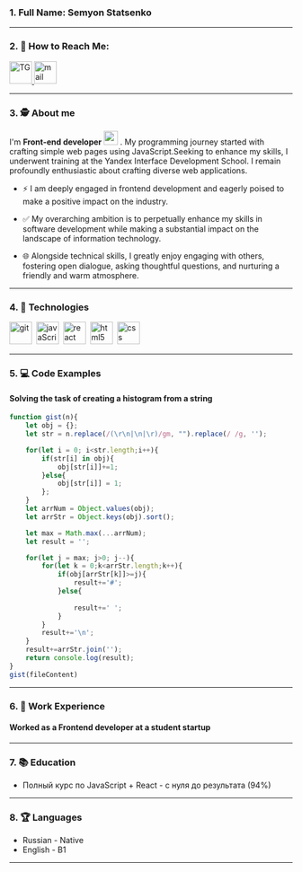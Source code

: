 ### 1. Full Name: Semyon Statsenko

---
### 2. 📩 How to Reach Me:

<div id="badges">
    <a href="https://t.me/saimonWalk" target="_blank" >
      <img src="https://cdn-icons-png.flaticon.com/512/2111/2111646.png" width="40" height="40" alt="TG" />
    </a>
    <a href="mailto:saimon22011@gmail.com" target="_blank" >
      <img src="https://cdn-icons-png.flaticon.com/512/732/732200.png" width="40" height="40" alt="mail"/>
    </a>
</div>

---
### 3. 🕵️ About me
I'm  <b>Front-end developer</b> <img src="https://user-images.githubusercontent.com/25181517/183897015-94a058a6-b86e-4e42-a37f-bf92061753e5.png" width="25px"> . My programming journey started with crafting simple web pages using JavaScript.Seeking to enhance my skills, I underwent training at the Yandex Interface Development School. I remain profoundly enthusiastic about crafting diverse web applications.


- ⚡ I am deeply engaged in frontend development and eagerly poised to make a positive impact on the industry.

- ✅ My overarching ambition is to perpetually enhance my skills in software development while making a substantial impact on the landscape of information technology.

- 🌐 Alongside  technical skills, I greatly enjoy engaging with others, fostering open dialogue, asking thoughtful questions, and nurturing a friendly and warm atmosphere.
---

### 4. 🤖 Technologies

  <div>
   <img src="https://cdn.jsdelivr.net/gh/devicons/devicon/icons/git/git-original.svg" title="git" alt="git" width="40" height="40"/>&nbsp
   <img src="https://cdn.jsdelivr.net/gh/devicons/devicon/icons/javascript/javascript-original.svg" title="javaScript" alt="javaScript" width="40" height="40"/>&nbsp
   <img src="https://cdn.jsdelivr.net/gh/devicons/devicon/icons/react/react-original-wordmark.svg" title="react" alt="react" width="40" height="40"/>&nbsp
   <img src="https://cdn.jsdelivr.net/gh/devicons/devicon/icons/html5/html5-original.svg" title="html5" alt="html5" width="40" height="40"/>&nbsp
   <img src="https://cdn.jsdelivr.net/gh/devicons/devicon/icons/css3/css3-original.svg" title="css" alt="css" width="40" height="40"/>&nbsp
</div>

---
### 5. 💻 Code Examples

#### Solving the task of creating a histogram from a string
```javascript
function gist(n){
    let obj = {};
    let str = n.replace(/(\r\n|\n|\r)/gm, "").replace(/ /g, '');

    for(let i = 0; i<str.length;i++){
        if(str[i] in obj){
            obj[str[i]]+=1;
        }else{
            obj[str[i]] = 1;
        };
    }
    let arrNum = Object.values(obj);
    let arrStr = Object.keys(obj).sort();

    let max = Math.max(...arrNum);
    let result = '';

    for(let j = max; j>0; j--){
        for(let k = 0;k<arrStr.length;k++){
            if(obj[arrStr[k]]>=j){
                result+='#';
            }else{
            
                result+=' ';
            }
        }
        result+='\n';
    }
    result+=arrStr.join('');
    return console.log(result);
}
gist(fileContent)
```
---
### 6. 💼 Work Experience

#### Worked as a Frontend developer at a student startup

---
### 7. 📚 Education

- Полный курс по JavaScript + React - с нуля до результата (94%)

---
### 8. 🏆 Languages

- Russian - Native
- English - B1
--- 
